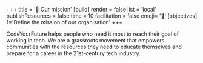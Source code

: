 +++
title = '🚀 Our mission'
[build]
    render = false
    list = 'local'
    publishResources = false
time = 10
facilitation = false
emoji= '🧩'
[objectives]
1='Define the mission of our organisation'
+++

CodeYourFuture helps people who need it most to reach their goal of working in tech. We are a grassroots movement that empowers communities with the resources they need to educate themselves and prepare for a career in the 21st-century tech industry.
